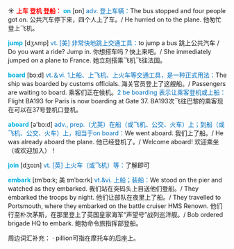 ☀ <font color="red">**上车 登机 登船：**</font>
<font color="sky blue">**on**</font> [ɒn] 
<font color="#0070c0">adv. 登上车辆：</font>The bus stopped and four people got on. 公共汽车停下来，四个人上了车。/ He hurried on to the plane. 他匆忙登上飞机。

<font color="sky blue">**jump**</font> [dӡʌmp] 
<font color="#0070c0">vt. [美] 非常快地跳上交通工具：</font>to jump a bus 跳上公共汽车 / Do you want a ride? Jump in. 你想搭车吗？快上来吧。/ She immediately jumped on a plane to France. 她立刻搭乘飞机飞往法国。

<font color="sky blue">**board**</font> [bɔ:d] 
<font color="#0070c0">vt.＆vi. 1上船、上飞机、上火车等交通工具，是一种正式用法：</font>The ship was boarded by customs officials. 海关官员登上了这艘船。/ Passengers are waiting to board. 乘客们正在候机。<font color="#0070c0">2 be boarding 表示让乘客登机或上船：</font>Flight BA193 for Paris is now boarding at Gate 37. BA193次飞往巴黎的乘客现在可以在37号登机口登机。

<font color="sky blue">**aboard**</font> [ə'bɔ:d] 
<font color="#0070c0">adv., prep.（尤英）在船（或飞机、公交、火车）上；到船（或飞机、公交、火车）上，相当于on board：</font>We went aboard. 我们上了船。/ He was already aboard the plane. 他已经登机了。/ Welcome aboard! 欢迎乘坐（或欢迎加入）！

<font color="sky blue">**join**</font> [dӡɒɪn] 
<font color="#0070c0">vt. [英] 上火车（或飞机）等：</font>了解即可
           
<font color="sky blue">**embark**</font> [ɪmˈbɑ:k; 美 ɪmˈbɑ:rk]
<font color="#0070c0">vt.&vi. 上船；装船：</font>We stood on the pier and watched as they embarked. 我们站在突码头上目送他们登船。/ They embarked the troops by night. 他们让部队在夜里上了船。/ They travelled to Portsmouth, where they embarked on the battle cruiser HMS Renown. 他们行至朴次茅斯，在那里登上了英国皇家海军“声望号”战列巡洋舰。/ Bob ordered brigade HQ to embark. 鲍勃命令旅指挥部登船。

周边词汇补充：
· pillion可指在摩托车的后座上。